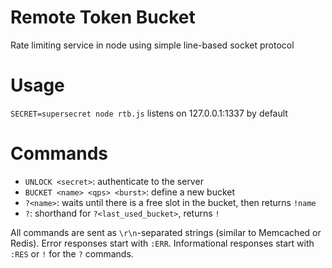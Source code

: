 # Remote Token Bucket
Rate limiting service in node using simple line-based socket protocol

# Usage
```SECRET=supersecret node rtb.js```
listens on 127.0.0.1:1337 by default

# Commands

* `UNLOCK <secret>`: authenticate to the server
* `BUCKET <name> <qps> <burst>`: define a new bucket
* `?<name>`: waits until there is a free slot in the bucket, then returns `!name`
* `?`: shorthand for `?<last_used_bucket>`, returns `!`

All commands are sent as `\r\n`-separated strings (similar to Memcached or Redis). Error responses start with `:ERR`. Informational responses start with `:RES` or `!` for the `?` commands.
